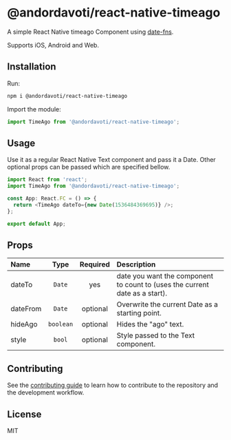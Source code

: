 # @andordavoti/react-native-timeago

A simple React Native timeago Component using [date-fns](https://date-fns.org/).

Supports iOS, Android and Web.

## Installation

Run:

```sh
npm i @andordavoti/react-native-timeago
```

Import the module:

```js
import TimeAgo from '@andordavoti/react-native-timeago';
```

## Usage

Use it as a regular React Native Text component and pass it a Date. Other optional props can be passed which are specified bellow.

```js
import React from 'react';
import TimeAgo from '@andordavoti/react-native-timeago';

const App: React.FC = () => {
  return <TimeAgo dateTo={new Date(1536484369695)} />;
};

export default App;
```

## Props

| Name     |   Type    | Required | Description                                                                |
| :------- | :-------: | :------: | :------------------------------------------------------------------------- |
| dateTo   |  `Date`   |   yes    | date you want the component to count to (uses the current date as a start).|
| dateFrom |  `Date`   | optional | Overwrite the current Date as a starting point.                            |
| hideAgo  | `boolean` | optional | Hides the "ago" text.                                                      |
| style    |  `bool`   | optional | Style passed to the Text component.                                        |

## Contributing

See the [contributing guide](CONTRIBUTING.md) to learn how to contribute to the repository and the development workflow.

## License

MIT
